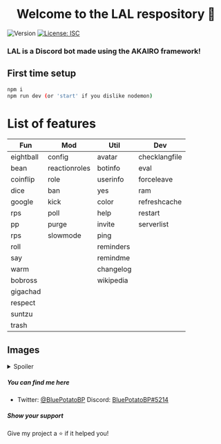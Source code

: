 <h1 align="center">Welcome to the LAL respository 👋</h1>
<p>
  <img alt="Version" src="https://img.shields.io/badge/version-1.3.6-blue.svg?cacheSeconds=2592000" />
  <a href="#" target="_blank">
    <img alt="License: ISC" src="https://img.shields.io/badge/License-ISC-yellow.svg" />
  </a>
</p>

### LAL is a Discord bot made using the AKAIRO framework!

## First time setup

```sh
npm i
npm run dev (or 'start' if you dislike nodemon)
```

# List of features
| Fun | Mod | Util | Dev |
| - | - | - | - |
eightball | config | avatar | checklangfile |
bean | reactionroles | botinfo | eval |
coinflip | role | userinfo | forceleave |
dice | ban | yes | ram |
google | kick | color | refreshcache |
rps | poll | help | restart |
pp | purge | invite | serverlist |
rps | slowmode | ping | |
roll | | reminders | |
say | | remindme | |
warm | | changelog | |
bobross | | wikipedia | |
gigachad | | | |
respect | | | |
suntzu | | | |
trash | | | |



<h2>Images</h2>
<details>
  <summary>Spoiler</summary>
<img src="https://i.imgur.com/J5pHEpo.png" data-canonical-src="https://i.imgur.com/J5pHEpo.png" width="500"/>
<img src="https://i.imgur.com/PesHXmj.png" data-canonical-src="https://i.imgur.com/PesHXmj.png" width="500"/>
</details>

<h5>You can find me here</h5>
<ul>
    <li>
        Twitter: <a href="https://twitter.com/BluePotatoBP">@BluePotatoBP</a>
        Discord: <a href="https://discord.gg/v8zkSc9">BluePotatoBP#5214</a>
    </li>
</ul>

<h5>Show your support</h5>

Give my project a ⭐️ if it helped you!
